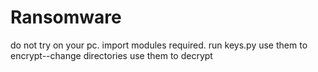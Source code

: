 # Ransomware

do not try on your pc.
import modules required.
run keys.py
use them to encrypt--change directories
use them to decrypt
